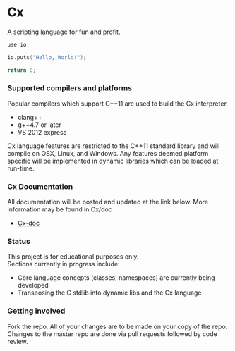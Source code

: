 Cx
==
A scripting language for fun and profit.

``` cpp
use io;

io.puts("Hello, World!");

return 0;
```

### Supported compilers and platforms
Popular compilers which support C++11 are used to build the Cx interpreter.

* clang++
* g++4.7 or later
* VS 2012 express

Cx language features are restricted to the C++11 standard library and will compile on OSX, Linux, and Windows. Any features deemed platform specific will be implemented in dynamic libraries which can be loaded at run-time.

### Cx Documentation
All documentation will be posted and updated at the link below. More information may be found in Cx/doc
* [Cx-doc](https://github.com/Cx-lang/Cx/wiki)

### Status
This project is for educational purposes only.<br>
Sections currently in progress include:
- Core language concepts (classes, namespaces) are currently being developed
- Transposing the C stdlib into dynamic libs and the Cx language

### Getting involved
Fork the repo. All of your changes are to be made on your copy of the repo. Changes to the master repo are done via pull requests followed by code review.<br>
